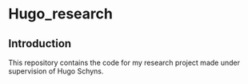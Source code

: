 # Hugo_research
## Introduction
This repository contains the code for my research project made under supervision of Hugo Schyns.
